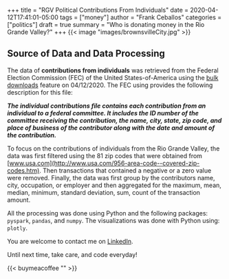 +++
title = "RGV Political Contributions From Individuals"
date = 2020-04-12T17:41:01-05:00
tags = ["money"]
author = "Frank Ceballos"
categories = ["politics"]
draft = true
summary = "Who is donating money in the Rio Grande Valley?"
+++
{{< image "images/brownsvilleCity.jpg" >}}

## Source of Data and  Data Processing
The data of **contributions from individuals** was retrieved from the Federal Election Commission (FEC) of the
United States-of-America using the [bulk downloads](https://www.fec.gov/data/browse-data/?tab=bulk-data)
feature on 04/12/2020. The FEC using provides the following description for this file:

***The individual contributions file contains each contribution
from an individual to a federal committee. It includes the ID number of the
committee receiving the contribution, the name, city, state, zip code, and
place of business of the contributor along with the date and amount of the contribution.***

To focus on the contributions of individuals from the Rio Grande Valley,
the data was first filtered using the 81 zip codes that were obtained
from [www.usa.com](http://www.usa.com/956-area-code--covered-zip-codes.htm). Then
transactions that contained a negative or a zero value were removed. Finally,
the data was first group by the contributors name, city, occupation, or employer
and then aggregated for the maximum, mean, median, minimum, standard deviation,
sum, count of the transaction amount.

All the processing was done using Python and the following packages: `pyspark`,
`pandas`, and `numpy`. The visualizations was done with Python using: `plotly`.

You are welcome to contact me on [LinkedIn](https://www.linkedin.com/in/frank-ceballos/).

Until next time, take care, and code everyday!

{{< buymeacoffee "" >}}

